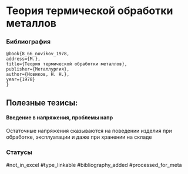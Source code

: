 # Теория термической обработки металлов

### Библиография
```
@book{8_66_novikov_1978,
address={М.},
title={Теория термической обработки металлов},
publisher={Металлургия},
author={Новиков, Н. Н.},
year={1978}
}
```

## Полезные тезисы:

#### Введение в напряжения, проблемы напр
Остаточные напряжения сказываются на поведении изделия при обработке, эксплуатации и даже при хранении на складе

### Статусы
#not_in_excel 
#type_linkable 
#bibliography_added
#processed_for_meta
